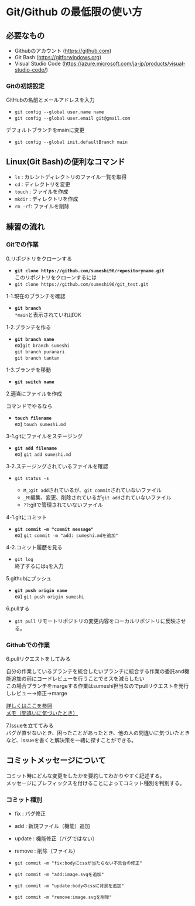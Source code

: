 # Git/Github の最低限の使い方

## 必要なもの

- Githubのアカウント (<https://github.com>)  
- Git Bash (<https://gitforwindows.org>)  
- Visual Studio Code (<https://azure.microsoft.com/ja-jp/products/visual-studio-code/>) 

### Gitの初期設定

GitHubの名前とメールアドレスを入力
- `git config --global user.name name`
- `git config --global user.email git@gmail.com`

デフォルトブランチをmainに変更
- `git config --global init.defaultBranch main`

## Linux(Git Bash)の便利なコマンド

- `ls` : カレントディレクトリのファイル一覧を取得  
- `cd` : ディレクトリを変更  
- `touch` : ファイルを作成  
- `mkdir` : ディレクトリを作成  
- `rm -rf`: ファイルを削除  

## 練習の流れ
### Gitでの作業
0.リポジトリをクローンする

- __`git clone https://github.com/sumeshi96/repositoryname.git`__  
このリポジトリをクローンするには  
- `git clone https://github.com/sumeshi96/git_test.git`

1-1.現在のブランチを確認  

- __`git branch`__  
`*main`と表示されていればOK  

1-2.ブランチを作る

- __`git branch name`__  
ex)`git branch sumeshi`  
   `git branch puranari`  
   `git branch tantan`  

1-3.ブランチを移動  

- __`git switch name`__  

2.適当にファイルを作成  

コマンドでやるなら  

- __`touch filename`__  
ex) `touch sumeshi.md`  

3-1.gitにファイルをステージング  

- __`git add filename`__  
ex) `git add sumeshi.md`  

3-2.ステージングされているファイルを確認

- `git status -s`
  
  - `M_`:`git add`されているが、`git commit`されていないファイル
  - `_M`:編集、変更、削除されているが`git add`されていないファイル
  - `??`:gitで管理されていないファイル

4-1.gitにコミット  

- __`git commit -m "commit message"`__  
ex) `git commit -m "add: sumeshi.mdを追加"`  

4-2.コミット履歴を見る

- `git log`  
  終了するには`q`を入力

5.githubにプッシュ  

- __`git push origin name`__  
ex) `git push origin sumeshi`  

6.pullする
- `git pull`
  リモートリポジトリの変更内容をローカルリポジトリに反映させる。

### Githubでの作業
6.pullリクエストをしてみる  

自分の作業しているブランチを統合したいブランチに統合する作業の委託and機能追加の前にコードレビューを行うことでミスを減らしたい  
この場合プランチをmargeする作業はsumeshi担当なのでpullリクエストを発行しレビュー→修正→marge

[詳しくはここを参照](https://backlog.com/ja/git-tutorial/pull-request/10/)  
[メモ（間違いに気づいたとき）](https://masuyama13.hatenablog.com/entry/2020/07/22/235812)

7.Issueを立ててみる  
バグが直せないとき、困ったことがあったとき、他の人の間違いに気づいたときなど、Issueを書くと解決策を一緒に探すことができる。

## コミットメッセージについて  

コミット時にどんな変更をしたかを要約してわかりやすく記述する。  
メッセージにプレフィックスを付けることによってコミット種別を判別する。  

### コミット種別  

- fix : バグ修正  
- add : 新規ファイル（機能）追加  
- update : 機能修正（バグではない）  
- remove : 削除（ファイル）  

- `git commit -m "fix:bodyにcssが当たらない不具合の修正"`  
- `git commit -m "add:image.svgを追加"`  
- `git commit -m "update:bodyのcssに背景を追加"`  
- `git commit -m "remove:image.svgを削除"`
